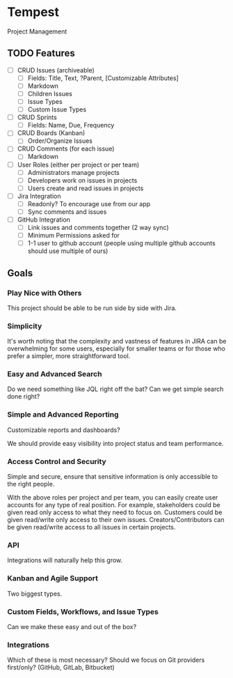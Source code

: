 # Tempest

Project Management

## TODO Features

* [ ] CRUD Issues (archiveable)
  * [ ] Fields: Title, Text, ?Parent, \[Customizable Attributes]
  * [ ] Markdown
  * [ ] Children Issues
  * [ ] Issue Types
  * [ ] Custom Issue Types
* [ ] CRUD Sprints
  * [ ] Fields: Name, Due, Frequency 
* [ ] CRUD Boards (Kanban)
  * [ ] Order/Organize Issues
* [ ] CRUD Comments (for each issue)
  * [ ] Markdown
* [ ] User Roles (either per project or per team)
  * [ ] Administrators manage projects
  * [ ] Developers work on issues in projects
  * [ ] Users create and read issues in projects
* [ ] Jira Integration
  * [ ] Readonly? To encourage use from our app
  * [ ] Sync comments and issues
* [ ] GitHub Integration
  * [ ] Link issues and comments together (2 way sync)
  * [ ] Minimum Permissions asked for
  * [ ] 1-1 user to github account (people using multiple github accounts should use multiple of ours)

## Goals

### Play Nice with Others

This project should be able to be run side by side with Jira. 

### Simplicity

It's worth noting that the complexity and vastness of features in JIRA can be overwhelming for some users,
especially for smaller teams or for those who prefer a simpler, more straightforward tool.

### Easy and Advanced Search

Do we need something like JQL right off the bat?
Can we get simple search done right?

### Simple and Advanced Reporting

Customizable reports and dashboards?

We should provide easy visibility into project status and team performance.

### Access Control and Security

Simple and secure, ensure that sensitive information is only accessible to the right people.

With the above roles per project and per team, you can easily create user accounts for any type of real position.
For example, stakeholders could be given read only access to what they need to focus on.
Customers could be given read/write only access to their own issues.
Creators/Contributors can be given read/write access to all issues in certain projects.

### API

Integrations will naturally help this grow.

### Kanban and Agile Support

Two biggest types.

### Custom Fields, Workflows, and Issue Types

Can we make these easy and out of the box?

### Integrations

Which of these is most necessary?
Should we focus on Git providers first/only? (GitHub, GitLab, Bitbucket)
